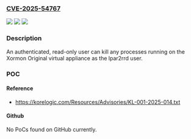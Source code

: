 ### [CVE-2025-54767](https://cve.mitre.org/cgi-bin/cvename.cgi?name=CVE-2025-54767)
![](https://img.shields.io/static/v1?label=Product&message=LPAR2RRD&color=blue)
![](https://img.shields.io/static/v1?label=Version&message=8.04%20&color=brightgreen)
![](https://img.shields.io/static/v1?label=Vulnerability&message=CWE-648%3A%20Incorrect%20Use%20of%20Privileged%20APIs&color=brightgreen)

### Description

An authenticated, read-only user can kill any processes running on the Xormon Original virtual appliance as the lpar2rrd user.

### POC

#### Reference
- https://korelogic.com/Resources/Advisories/KL-001-2025-014.txt

#### Github
No PoCs found on GitHub currently.

